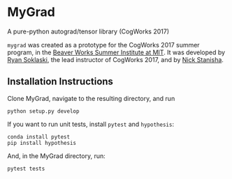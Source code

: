 # MyGrad

A pure-python autograd/tensor library (CogWorks 2017)

`mygrad` was created as a prototype for the CogWorks 2017 summer program, in the [Beaver Works Summer Institute at MIT](https://beaverworks.ll.mit.edu/CMS/bw/bwsi). It was developed by [Ryan Soklaski](https://github.com/LLrsokl), the lead instructor of CogWorks 2017, and by [Nick Stanisha](https://github.com/nstanisha). 

## Installation Instructions
Clone MyGrad, navigate to the resulting directory, and run

```shell
python setup.py develop
```

If you want to run unit tests, install `pytest` and `hypothesis`:

```shell
conda install pytest
pip install hypothesis
```

And, in the MyGrad directory, run:
```shell
pytest tests
```
